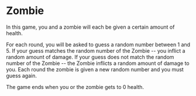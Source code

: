 # Zombie
In this game, you and a zombie will each be given a certain amount of health.

For each round, you will be asked to guess a random number between 1 and 5. If your guess matches the random number of the Zombie -- you inflict a random amount of damage. If your guess does not match the random number of the Zombie -- the Zombie inflicts a random amount of damage to you. Each round the zombie is given a new random number and you must guess again.

The game ends when you or the zombie gets to 0 health.
